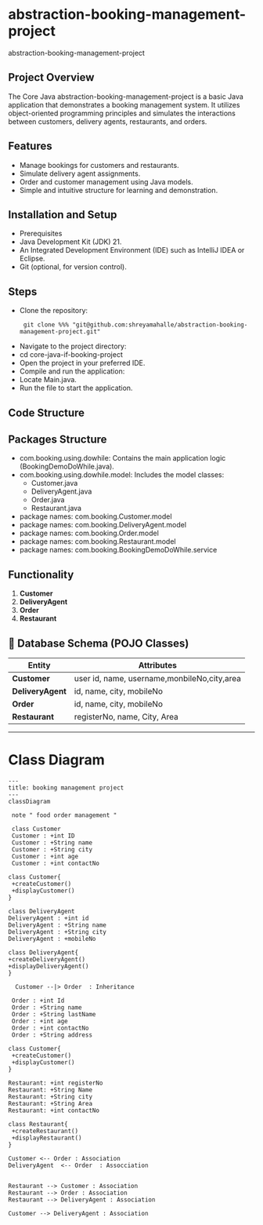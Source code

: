 # abstraction-booking-management-project
abstraction-booking-management-project

## **Project Overview**

The Core Java abstraction-booking-management-project is a basic Java application that demonstrates a booking management system. It utilizes object-oriented programming principles and simulates the interactions between customers, delivery agents, restaurants, and orders.

## **Features**

- Manage bookings for customers and restaurants.
- Simulate delivery agent assignments.
- Order and customer management using Java models.
- Simple and intuitive structure for learning and demonstration.

## **Installation and Setup**
- Prerequisites
- Java Development Kit (JDK) 21.
- An Integrated Development Environment (IDE) such as IntelliJ IDEA or Eclipse.
- Git (optional, for version control).

## **Steps**
- Clone the repository:
  ```shell
   git clone %%% "git@github.com:shreyamahalle/abstraction-booking-management-project.git" 
- Navigate to the project directory:
- cd core-java-if-booking-project
- Open the project in your preferred IDE.
- Compile and run the application:
- Locate Main.java.
- Run the file to start the application.

## **Code Structure**  
## **Packages Structure**
- com.booking.using.dowhile: Contains the main application logic (BookingDemoDoWhile.java).
- com.booking.using.dowhile.model: Includes the model classes:
  - Customer.java
  - DeliveryAgent.java
  - Order.java
  - Restaurant.java
- package names: com.booking.Customer.model
- package names: com.booking.DeliveryAgent.model
- package names: com.booking.Order.model
- package names: com.booking.Restaurant.model
- package names: com.booking.BookingDemoDoWhile.service

## **Functionality**
1. **Customer**
2. **DeliveryAgent**
3. **Order**
4. **Restaurant**



## **📝 Database Schema (POJO Classes)**
| **Entity**          | **Attributes** |
|---------------------|----------------------------------------------------------|
| **Customer**           | user id, name, username,monbileNo,city,area |
| **DeliveryAgent**          | id, name, city, mobileNo |
| **Order**         | id, name, city, mobileNo |
| **Restaurant**        |registerNo, name, City, Area |

---


#  Class Diagram
```mermaid
---
title: booking management project
---
classDiagram

 note " food order management "

 class Customer
 Customer : +int ID
 Customer : +String name
 Customer : +String city
 Customer : +int age
 Customer : +int contactNo

class Customer{
 +createCustomer()
 +displayCustomer()
}

class DeliveryAgent
DeliveryAgent : +int id
DeliveryAgent : +String name
DeliveryAgent : +String city
DeliveryAgent : +mobileNo

class DeliveryAgent{
+createDeliveryAgent()
+displayDeliveryAgent()
}

  Customer --|> Order  : Inheritance

 Order : +int Id
 Order : +String name
 Order : +String lastName
 Order : +int age
 Order : +int contactNo
 Order : +String address

class Customer{
 +createCustomer()
 +displayCustomer()
}

Restaurant: +int registerNo
Restaurant: +String Name
Restaurant: +String city
Restaurant: +String Area
Restaurant: +int contactNo

class Restaurant{
 +createRestaurant()
 +displayRestaurant()
}

Customer <-- Order : Association
DeliveryAgent  <-- Order  : Assocciation


Restaurant --> Customer : Association
Restaurant --> Order : Association
Restaurant --> DeliveryAgent : Association

Customer --> DeliveryAgent : Association



```
